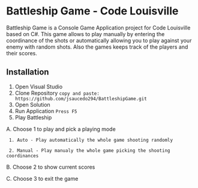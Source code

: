 # **Battleship Game** - Code Louisville

Battleship Game is a Console Game Application project for Code Louisville based on C#.
This game allows to play manually by entering the coordinance of the shots or automatically allowing you to play against your enemy with random shots. Also the games  keeps track of the players and their scores. 
 
## Installation
1. Open Visual Studio
2. Clone Repository
`copy and paste: https://github.com/jsaucedo294/BattleshipGame.git`
3. Open Solution
4. Run Application
`Press F5`
6. Play Battleship
  
  A. Choose 1 to play and pick a playing mode
  
     1. Auto - Play automatically the whole game shooting randomly
     
     2. Manual - Play manualy the whole game picking the shooting coordinances
     
  B. Choose 2 to show current scores
  
  C. Choose 3 to exit the game
